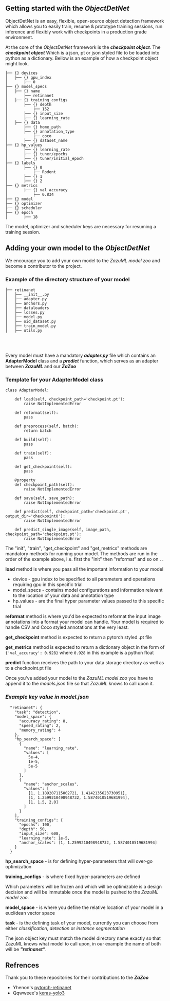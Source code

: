## Getting started with the ***ObjectDetNet***
ObjectDetNet is an easy, flexible, open-source object detection framework which allows you to easily train, resume & 
prototype training sessions, run inference and flexibly work with checkpoints in a production grade environment.

At the core of the *ObjectDetNet* framework is the ***checkpoint object***. The ***checkpoint object*** Which is a json, 
pt or json styled file to be loaded into python as a dictionary. Bellow is an example of how a checkpoint object might look.
```
├── {} devices
│   ├── {} gpu_index
│       ├── 0
├── {} model_specs
│   ├── {} name
│       ├── retinanet
│   ├── {} training_configs
│       ├── {} depth
│           ├── 152
│       ├── {} input_size
│       ├── {} learning_rate
│   ├── {} data
│       ├── {} home_path
│       ├── {} annotation_type
│           ├── coco
│       ├── {} dataset_name
├── {} hp_values
│       ├── {} learning_rate
│       ├── {} tuner/epochs
│       ├── {} tuner/initial_epoch
├── {} labels
│       ├── {} 0
│           ├── Rodent
│       ├── {} 1
│       ├── {} 2
├── {} metrics
│       ├── {} val_accuracy
│           ├── 0.834
├── {} model
├── {} optimizer
├── {} scheduler
├── {} epoch
│       ├── 18
```
The model, optimizer and scheduler keys are necessary for resuming a training session.


## Adding your own model to the ***ObjectDetNet***
We encourage you to add your own model to the *ZazuML model zoo* and become a contributor to the project. 

### Example of the directory structure of your model
```
├── retinanet
│   ├── __init__.py
│   ├── adapter.py
│   ├── anchors.py
│   ├── dataloaders
│   ├── losses.py
│   ├── model.py
│   ├── oid_dataset.py
│   ├── train_model.py
│   ├── utils.py
```
<br/><br/>    

Every model must have a mandatory ***adapter.py*** file which contains an **AdapterModel** 
class and a ***predict*** function, which serves as an adapter between ***ZazuML*** and our ***ZaZoo*** 

### Template for your AdapterModel class
```
class AdapterModel:

    def load(self, checkpoint_path='checkpoint.pt'):
        raise NotImplementedError

    def reformat(self):
        pass

    def preprocess(self, batch):
        return batch

    def build(self):
        pass

    def train(self):
        pass

    def get_checkpoint(self):
        pass

    @property
    def checkpoint_path(self):
        raise NotImplementedError

    def save(self, save_path):
        raise NotImplementedError

    def predict(self, checkpoint_path='checkpoint.pt', output_dir='checkpoint0'):
        raise NotImplementedError

    def predict_single_image(self, image_path, checkpoint_path='checkpoint.pt'):
        raise NotImplementedError
```
The "init", "train", "get_checkpoint" and "get_metrics" methods are mandatory methods for running your model. 
The methods are run in the order of the example above, i.e. first the "init" then "reformat" and so on . . 

**load** method is where you pass all the important information to your model 

- device - gpu index to be specified to all parameters and operations requiring gpu in this specific trial
- model_specs - contains model configurations and information relevant to the location of your data and annotation type
- hp_values - are the final hyper parameter values passed to this specific trial

**reformat** method is where you'd be expected to reformat the input image annotations into a format your
model can handle. Your model is required to handle CSV and Coco styled annotations at the very least.

**get_checkpoint** method is expected to return a pytorch styled .pt file

**get_metrics** method is expected to return a dictionary object in the form of `{'val_accuracy': 0.928}` 
where `0.928` in this example is a python float

**predict** function receives the path to your data storage directory as well as to a checkpoint.pt file

Once you've added your model to the *ZazuML model zoo* you have to append it to the 
*models.json* file so that *ZazuML* knows to call upon it. 

### *Example key value in model.json*

```
  "retinanet": {
    "task": "detection",
    "model_space": {
      "accuracy_rating": 8,
      "speed_rating": 2,
      "memory_rating": 4
    },
    "hp_search_space": [
      {
        "name": "learning_rate",
        "values": [
          5e-4,
          1e-5,
          5e-5
        ]
      },
      {
        "name": "anchor_scales",
        "values": [
          [1, 1.189207115002721, 1.4142135623730951],
          [1, 1.2599210498948732, 1.5874010519681994],
          [1, 1.5, 2.0]
        ]
      }
    ],
    "training_configs": {
      "epochs": 100,
      "depth": 50,
      "input_size": 608,
      "learning_rate": 1e-5,
      "anchor_scales": [1, 1.2599210498948732, 1.5874010519681994]
    }
  }
```

**hp_search_space** - is for defining hyper-parameters that will over-go optimization 

**training_configs** - is where fixed hyper-parameters are defined

Which parameters will be frozen and which will be optimizable is a design decision 
and will be immutable once the model is pushed to the *ZazuML model zoo*.

**model_space** - is where you define the relative location of your model in a euclidean vector space

**task** - is the defining task of your model, currently you can choose from either 
*classification*, *detection* or *instance segmentation*

The json object key must match the model directory name exactly so that
ZazuML knows what model to call upon, in our example the name of 
both will be ***"retinanet"***.

## Refrences
Thank you to these repositories for their contributions to the ***ZaZoo***

- Yhenon's [pytorch-retinanet](https://github.com/yhenon/pytorch-retinanet)
- Qqwweee's [keras-yolo3](https://github.com/qqwweee/keras-yolo3)